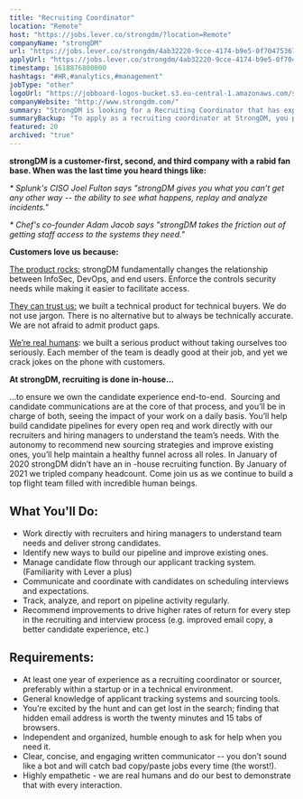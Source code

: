 ```yaml
---
title: "Recruiting Coordinator"
location: "Remote"
host: "https://jobs.lever.co/strongdm/?location=Remote"
companyName: "strongDM"
url: "https://jobs.lever.co/strongdm/4ab32220-9cce-4174-b9e5-0f70475367ba"
applyUrl: "https://jobs.lever.co/strongdm/4ab32220-9cce-4174-b9e5-0f70475367ba/apply"
timestamp: 1618876800000
hashtags: "#HR,#analytics,#management"
jobType: "other"
logoUrl: "https://jobboard-logos-bucket.s3.eu-central-1.amazonaws.com/strongdm"
companyWebsite: "http://www.strongdm.com/"
summary: "StrongDM is looking for a Recruiting Coordinator that has experience in: #HR, #analytics, #management."
summaryBackup: "To apply as a recruiting coordinator at StrongDM, you preferably need to have some knowledge of: #chef, #analytics, #management."
featured: 20
archived: "true"
---
```


**strongDM is a customer-first, second, and third company with a rabid fan base. When was the last time you heard things like:**

_\* Splunk's CISO Joel Fulton says "strongDM gives you what you can’t get any other way -- the ability to see what happens, replay and analyze incidents."_

_\* Chef's co-founder Adam Jacob says "strongDM takes the friction out of getting staff access to the systems they need."_

**Customers love us because:**

[The product rocks:](https://youtu.be/KvdsrELgAY0) strongDM fundamentally changes the relationship between InfoSec, DevOps, and end users. Enforce the controls security needs while making it easier to facilitate access.  

[They can trust us:](https://www.strongdm.com/blog) we built a technical product for technical buyers. We do not use jargon. There is no alternative but to always be technically accurate. We are not afraid to admit product gaps.  

[We’re real humans](https://www.strongdm.com/about): we built a serious product without taking ourselves too seriously. Each member of the team is deadly good at their job, and yet we crack jokes on the phone with customers. 

**At strongDM, recruiting is done in-house...**

...to ensure we own the candidate experience end-to-end.  Sourcing and candidate communications are at the core of that process, and you’ll be in charge of both, seeing the impact of your work on a daily basis. You’ll help build candidate pipelines for every open req and work directly with our recruiters and hiring managers to understand the team’s needs. With the autonomy to recommend new sourcing strategies and improve existing ones, you’ll help maintain a healthy funnel across all roles. In January of 2020 strongDM didn’t have an in -house recruiting function. By January of 2021 we tripled company headcount. Come join us as we continue to build a top flight team filled with incredible human beings.

## What You'll Do:

*   Work directly with recruiters and hiring managers to understand team needs and deliver strong candidates.
*   Identify new ways to build our pipeline and improve existing ones.
*   Manage candidate flow through our applicant tracking system. (Familiarity with Lever a plus)
*   Communicate and coordinate with candidates on scheduling interviews and expectations.
*   Track, analyze, and report on pipeline activity regularly.
*   Recommend improvements to drive higher rates of return for every step in the recruiting and interview process (e.g. improved email copy, a better candidate experience, etc.)

## Requirements:

*   At least one year of experience as a recruiting coordinator or sourcer, preferably within a startup or in a technical environment.
*   General knowledge of applicant tracking systems and sourcing tools.
*   You’re excited by the hunt and can get lost in the search; finding that hidden email address is worth the twenty minutes and 15 tabs of browsers.
*   Independent and organized, humble enough to ask for help when you need it.
*   Clear, concise, and engaging written communicator -- you don’t sound like a bot and will catch bad copy/paste jobs every time (the worst!).
*   Highly empathetic - we are real humans and do our best to demonstrate that with every interaction.

